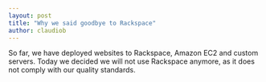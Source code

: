 ```yaml
---
layout: post
title: "Why we said goodbye to Rackspace"
author: claudiob
---
```


So far, we have deployed websites to Rackspace, Amazon EC2 and custom servers. Today we decided we will not use Rackspace anymore, as it does not comply with our quality standards.

##